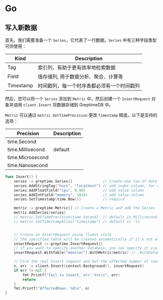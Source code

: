 # Go

## 写入新数据

首先，我们需要准备一个 `Series`，它代表了一行数据。`Series` 中有三种字段类型可供使用：

| Kind      | Description                                                         |
|-----------|---------------------------------------------------------------------|
| Tag       | 索引列，有助于更有效率地检索数据                                         |
| Field     | 值存储列, 用于数据分析、聚合、计算等                                     |
| Timestamp | 时间戳列，每一个时序表都必须有一个时间戳列                                |

然后，您可以将一个 `Series` 添加到 `Metric` 中，然后创建一个 `InsertRequest` 对象并调用 `client.Insert` 将数据存储到 GreptimeDB 中。

`Metric` 可以通过 `metric.SetTimePrecision` 更改 `Timestamp` 精度。以下是支持的选项：

| Precision        | Description |
|------------------|-------------|
| time.Second      |             |
| time.Millisecond | default     |
| time.Microsecond |             |
| time.Nanosecond  |             |

```go
func Insert() {
    series := greptime.Series{}              // Create one row of data
    series.AddStringTag("host", "localhost") // add index column, for query efficiency
    series.AddFloatField("cpu", 0.90)        // add value column
    series.AddIntField("memory", 1024)       // add value column
    series.SetTimestamp(time.Now())          // requird

    metric := greptime.Metric{} // Create a Metric and add the Series
    metric.AddSeries(series)
    // metric.SetTimePrecision(time.Second)  // default is Millisecond
    // metric.SetTimestampAlias("timestamp") // default is 'ts'


    // Create an InsertRequest using fluent style
    // the specified table will be created automatically if it's not exist
    insertRequest := greptime.InsertRequest{}
    // if you want to specify another database, you can specify it via: `WithDatabase(database)`
    insertRequest.WithTable("monitor").WithMetric(metric) // .WithDatabase(database)

    // Fire the real Insert request and Get the affected number of rows
    n, err := client.Insert(context.Background(), insertRequest)
    if err != nil {
        fmt.Printf("fail to insert, err: %+v\n", err)
        return
    }
    fmt.Printf("AffectedRows: %d\n", n)
}
```

<!-- TODO -->
<!-- ## Delete -->
